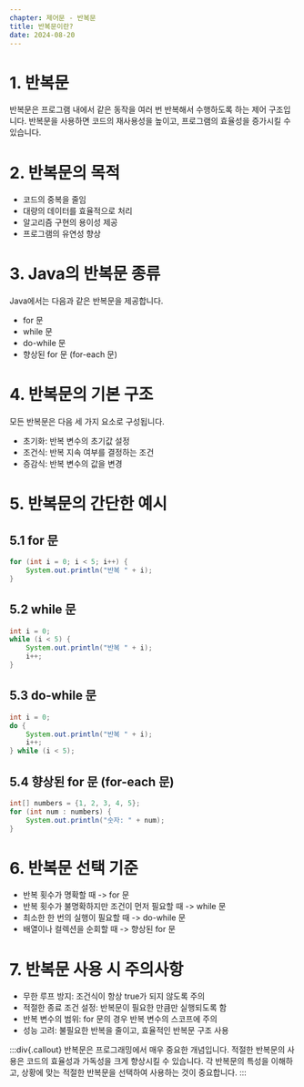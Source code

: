 ```yaml
---
chapter: 제어문 - 반복문
title: 반복문이란?
date: 2024-08-20
---
```

# 1. 반복문
반복문은 프로그램 내에서 같은 동작을 여러 번 반복해서 수행하도록 하는 제어 구조입니다. 반복문을 사용하면 코드의 재사용성을 높이고, 프로그램의 효율성을 증가시킬 수 있습니다.

# 2. 반복문의 목적
- 코드의 중복을 줄임
- 대량의 데이터를 효율적으로 처리
- 알고리즘 구현의 용이성 제공
- 프로그램의 유연성 향상

# 3. Java의 반복문 종류
Java에서는 다음과 같은 반복문을 제공합니다.
- for 문
- while 문
- do-while 문
- 향상된 for 문 (for-each 문)

# 4. 반복문의 기본 구조
모든 반복문은 다음 세 가지 요소로 구성됩니다.
- 초기화: 반복 변수의 초기값 설정
- 조건식: 반복 지속 여부를 결정하는 조건
- 증감식: 반복 변수의 값을 변경

# 5. 반복문의 간단한 예시
## 5.1 for 문
```java
for (int i = 0; i < 5; i++) {
    System.out.println("반복 " + i);
}
```

## 5.2 while 문
```java
int i = 0;
while (i < 5) {
    System.out.println("반복 " + i);
    i++;
}
```

## 5.3 do-while 문
```java
int i = 0;
do {
    System.out.println("반복 " + i);
    i++;
} while (i < 5);
```

## 5.4 향상된 for 문 (for-each 문)
```java
int[] numbers = {1, 2, 3, 4, 5};
for (int num : numbers) {
    System.out.println("숫자: " + num);
}
```

# 6. 반복문 선택 기준
- 반복 횟수가 명확할 때 -> for 문
- 반복 횟수가 불명확하지만 조건이 먼저 필요할 때 -> while 문
- 최소한 한 번의 실행이 필요할 때 -> do-while 문
- 배열이나 컬렉션을 순회할 때 -> 향상된 for 문

# 7. 반복문 사용 시 주의사항
- 무한 루프 방지: 조건식이 항상 true가 되지 않도록 주의
- 적절한 종료 조건 설정: 반복문이 필요한 만큼만 실행되도록 함
- 반복 변수의 범위: for 문의 경우 반복 변수의 스코프에 주의
- 성능 고려: 불필요한 반복을 줄이고, 효율적인 반복문 구조 사용

:::div{.callout}
반복문은 프로그래밍에서 매우 중요한 개념입니다. 적절한 반복문의 사용은 코드의 효율성과 가독성을 크게 향상시킬 수 있습니다. 각 반복문의 특성을 이해하고, 상황에 맞는 적절한 반복문을 선택하여 사용하는 것이 중요합니다.
:::